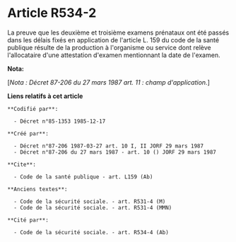 # Article R534-2

La preuve que les deuxième et troisième examens prénataux ont été passés dans les délais fixés en application de l'article L.
159 du code de la santé publique résulte de la production à l'organisme ou service dont relève l'allocataire d'une
attestation d'examen mentionnant la date de l'examen.

**Nota:**

[*Nota : Décret 87-206 du 27 mars 1987 art. 11 : champ d'application.*]

**Liens relatifs à cet article**

	**Codifié par**:

	  - Décret n°85-1353 1985-12-17

	**Créé par**:

	  - Décret n°87-206 1987-03-27 art. 10 I, II JORF 29 mars 1987
	  - Décret n°87-206 du 27 mars 1987 - art. 10 () JORF 29 mars 1987

	**Cite**:

	  - Code de la santé publique - art. L159 (Ab)

	**Anciens textes**:

	  - Code de la sécurité sociale. - art. R531-4 (M)
	  - Code de la sécurité sociale. - art. R531-4 (MMN)

	**Cité par**:

	  - Code de la sécurité sociale. - art. R534-4 (Ab)
